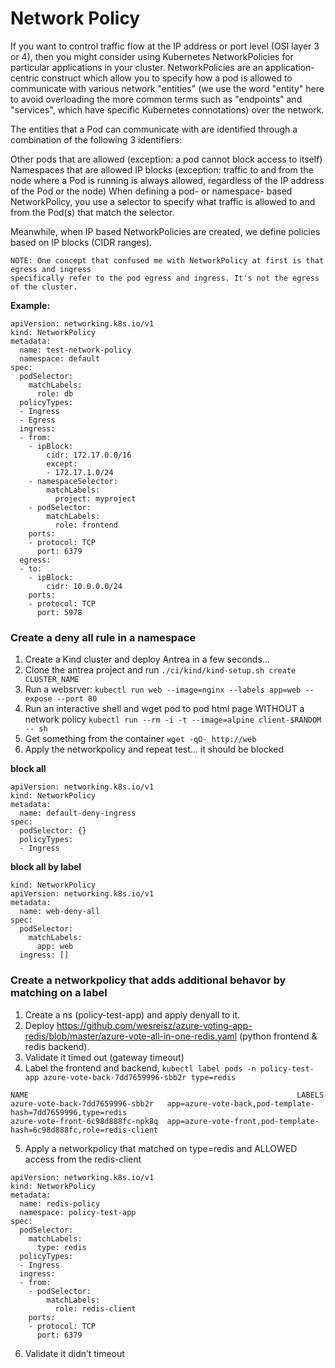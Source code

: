 # Network Policy
If you want to control traffic flow at the IP address or port level (OSI layer 3 or 4), then you might consider using Kubernetes NetworkPolicies for particular applications in your cluster. NetworkPolicies are an application-centric construct which allow you to specify how a pod is allowed to communicate with various network "entities" (we use the word "entity" here to avoid overloading the more common terms such as "endpoints" and "services", which have specific Kubernetes connotations) over the network.

The entities that a Pod can communicate with are identified through a combination of the following 3 identifiers:

Other pods that are allowed (exception: a pod cannot block access to itself)
Namespaces that are allowed
IP blocks (exception: traffic to and from the node where a Pod is running is always allowed, regardless of the IP address of the Pod or the node)
When defining a pod- or namespace- based NetworkPolicy, you use a selector to specify what traffic is allowed to and from the Pod(s) that match the selector.

Meanwhile, when IP based NetworkPolicies are created, we define policies based on IP blocks (CIDR ranges).

```
NOTE: One concept that confused me with NetworkPolicy at first is that egress and ingress
specifically refer to the pod egress and ingress. It's not the egress of the cluster.
```

**Example:**
```
apiVersion: networking.k8s.io/v1
kind: NetworkPolicy
metadata:
  name: test-network-policy
  namespace: default
spec:
  podSelector:
    matchLabels:
      role: db
  policyTypes:
  - Ingress
  - Egress
  ingress:
  - from:
    - ipBlock:
        cidr: 172.17.0.0/16
        except:
        - 172.17.1.0/24
    - namespaceSelector:
        matchLabels:
          project: myproject
    - podSelector:
        matchLabels:
          role: frontend
    ports:
    - protocol: TCP
      port: 6379
  egress:
  - to:
    - ipBlock:
        cidr: 10.0.0.0/24
    ports:
    - protocol: TCP
      port: 5978
```

### Create a deny all rule in a namespace
1. Create a Kind cluster and deploy Antrea in a few seconds…
1. Clone the antrea project and run `./ci/kind/kind-setup.sh create CLUSTER_NAME`
1. Run a websrver: `kubectl run web --image=nginx --labels app=web --expose --port 80`
1. Run an interactive shell and wget pod to pod html page WITHOUT a network policy `kubectl run --rm -i -t --image=alpine client-$RANDOM -- sh`
1. Get something from the container
`wget -qO- http://web`
1. Apply the networkpolicy and repeat test… it should be blocked


**block all**
```
apiVersion: networking.k8s.io/v1
kind: NetworkPolicy
metadata:
  name: default-deny-ingress
spec:
  podSelector: {}
  policyTypes:
  - Ingress
```

**block all by label**
```
kind: NetworkPolicy
apiVersion: networking.k8s.io/v1
metadata:
  name: web-deny-all
spec:
  podSelector:
    matchLabels:
      app: web
  ingress: []
```


### Create a networkpolicy that adds additional behavor by matching on a label

1. Create a ns (policy-test-app) and apply denyall to it.
1. Deploy https://github.com/wesreisz/azure-voting-app-redis/blob/master/azure-vote-all-in-one-redis.yaml (python frontend & redis backend).
1. Validate it timed out (gateway timeout)
1. Label the frontend and backend, `kubectl label pods -n policy-test-app azure-vote-back-7dd7659996-sbb2r type=redis`
```
NAME                                                            LABELS
azure-vote-back-7dd7659996-sbb2r   app=azure-vote-back,pod-template-hash=7dd7659996,type=redis
azure-vote-front-6c98d888fc-npk8q  app=azure-vote-front,pod-template-hash=6c98d888fc,role=redis-client
```
5. Apply a networkpolicy that matched on type=redis and ALLOWED access from the redis-client
```
apiVersion: networking.k8s.io/v1
kind: NetworkPolicy
metadata:
  name: redis-policy
  namespace: policy-test-app
spec:
  podSelector:
    matchLabels:
      type: redis
  policyTypes:
  - Ingress
  ingress:
  - from:
    - podSelector:
        matchLabels:
          role: redis-client
    ports:
    - protocol: TCP
      port: 6379
```

6. Validate it didn’t timeout
